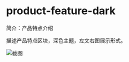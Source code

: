 # product-feature-dark

简介：产品特点介绍

描述产品特点区块，深色主题，左文右图展示形式。

![截图](https://unpkg.com/@icedesign/product-feature-dark-block/screenshot.png)
